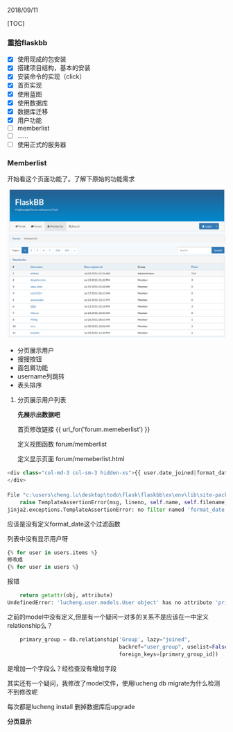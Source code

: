 2018/09/11

[TOC]

### 重拾flaskbb

- [x] 使用现成的包安装
- [x] 搭建项目结构，基本的安装
- [x] 安装命令的实现（click）
- [x] 首页实现
- [x] 使用蓝图
- [x] 使用数据库
- [x] 数据库迁移
- [x] 用户功能
- [ ] memberlist
- [ ] ......
- [ ] 使用正式的服务器

### Memberlist

开始看这个页面功能了。了解下原始的功能需求

![20180911_01](.\imgs\20180911_01.png)

* 分页展示用户
* 搜搜按钮
* 面包屑功能
* username列跳转
* 表头排序



1. 分页展示用户列表

   **先展示出数据吧**

   首页修改链接 {{ url_for('forum.memeberlist') }}

   定义视图函数 forum/memberlist

   定义显示页面 forum/memeberlist.html

```python
<div class="col-md-3 col-sm-3 hidden-xs">{{ user.date_joined|format_date('%b %d %Y, %I:%M %p') }}
</div>

File "c:\users\cheng.lu\desktop\todo\flask\flaskbb\ex\env\lib\site-packages\jinja2\compiler.py", line 315, in fail
    raise TemplateAssertionError(msg, lineno, self.name, self.filename)
jinja2.exceptions.TemplateAssertionError: no filter named 'format_date'
```

应该是没有定义format_date这个过滤函数



列表中没有显示用户呀

```python
{% for user in users.items %}
修改成
{% for user in users %}
```

报错

```python
    return getattr(obj, attribute)
UndefinedError: 'lucheng.user.models.User object' has no attribute 'primary_group'
```

之前的model中没有定义,但是有一个疑问一对多的关系不是应该在一中定义relationship么？

```python
    primary_group = db.relationship('Group', lazy="joined",
                                    backref="user_group", uselist=False,
                                    foreign_keys=[primary_group_id])
```

是增加一个字段么？经检查没有增加字段

其实还有一个疑问，我修改了model文件，使用lucheng db migrate为什么检测不到修改呢

每次都是lucheng install 删掉数据库后upgrade

**分页显示**

